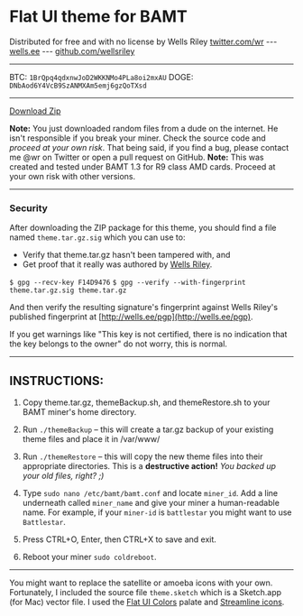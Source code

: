 # Flat UI theme for BAMT

Distributed for free and with no license by Wells Riley
[twitter.com/wr](https://twitter.com/wr) --- [wells.ee](http://wells.ee) --- [github.com/wellsriley](http://github.com/wellsriley)

---------------------
BTC:  `1BrQpq4qdxnwJoD2WKKNMo4PLa8oi2mxAU`
DOGE: `DNbAod6Y4VcB9SzANMXAm5emj6gzQoTXsd`

---------------------

[Download Zip](https://github.com/wellsriley/flatbamt/archive/master.zip)

**Note:** You just downloaded random files from a dude on the internet. He isn't responsible if you break your miner. Check the source code and _proceed at your own risk_. That being said, if you find a bug, please contact me @wr on Twitter or open a pull request on GitHub.
**Note:** This was created and tested under BAMT 1.3 for R9 class AMD cards. Proceed at your own risk with other versions.

---------------------

### Security
After downloading the ZIP package for this theme, you should find a file
named `theme.tar.gz.sig` which you can use to:

* Verify that theme.tar.gz hasn't been tampered with, and
* Get proof that it really was authored by [Wells Riley](http://wells.ee/pgp).

`$ gpg --recv-key F14D9476`
`$ gpg --verify --with-fingerprint theme.tar.gz.sig theme.tar.gz`

And then verify the resulting signature's fingerprint against Wells Riley's published fingerprint at [http://wells.ee/pgp](http://wells.ee/pgp).

If you get warnings like "This key is not certified, there is no indication that
the key belongs to the owner" do not worry, this is normal.

---------------------

## INSTRUCTIONS:

1.	Copy theme.tar.gz, themeBackup.sh, and themeRestore.sh to your BAMT miner's home directory.

2.	Run `./themeBackup` – this will create a tar.gz backup of your existing theme files and place it in /var/www/

3.	Run `./themeRestore` – this will copy the new theme files into their appropriate directories. This is a **destructive action!** *You backed up your old files, right? ;)*

4.	Type `sudo nano /etc/bamt/bamt.conf` and locate `miner_id`. Add a line underneath called `miner_name` and give your miner a human-readable name. For example, if your `miner-id` is `battlestar` you might want to use `Battlestar`.

5.	Press CTRL+O, Enter, then CTRL+X to save and exit.

6.	Reboot your miner `sudo coldreboot`.

-------------------

You might want to replace 	the satellite or amoeba icons with your own. Fortunately, I included the source file 	`theme.sketch` which is a Sketch.app (for Mac) vector file. I used the [Flat UI Colors](http://flatuicolors.com) palate and [Streamline icons](http://streamlineicons.com).